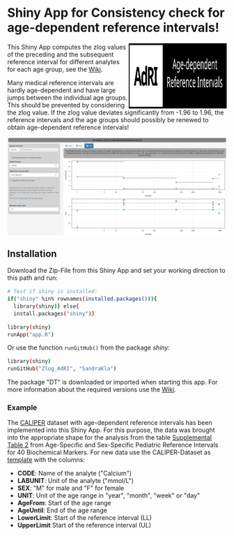 # Shiny App for Consistency check for age-dependent reference intervals!

<img src="www/Logo.svg" width="225px" height="150px" align="right"/>

This Shiny App computes the zlog values of the preceding and the subsequent reference interval for different analytes for each age group, see the [Wiki](https://github.com/SandraKla/Zlog_AdRI/wiki). 

Many medical reference intervals are hardly age-dependent and have large jumps between the individual age groups. This should be prevented by considering the zlog value. If the zlog value deviates significantly from -1.96 to 1.96, the reference intervals and the age groups should possibly be renewed to obtain age-dependent reference intervals!

<img src="docs/shiny.png" align="center"/>

## Installation 

Download the Zip-File from this Shiny App and set your working direction to this path and run:

```bash
# Test if shiny is installed:
if("shiny" %in% rownames(installed.packages())){
  library(shiny)} else{
  install.packages("shiny")}
```

```bash
library(shiny)
runApp("app.R")
```
Or use the function ```runGitHub()``` from the package *shiny*:

```bash
library(shiny)
runGitHub("Zlog_AdRI", "SandraKla")
```

The package "DT" is downloaded or imported when starting this app. For more information about the required versions use the [Wiki](https://github.com/SandraKla/Zlog_AdRI/wiki).

### Example

The [CALIPER](https://caliper.research.sickkids.ca/#/) dataset with age-dependent reference intervals has been implemented into this Shiny App. For this purpose, the data was brought into the appropriate shape for the analysis from the table [Supplemental Table 2](https://academic.oup.com/clinchem/article/58/5/854/5620695#supplementary-data) from Age-Specific and Sex-Specific Pediatric Reference Intervals for 40 Biochemical Markers. For new data use the CALIPER-Dataset as [template](https://github.com/SandraKla/Zlog_AdRI/blob/master/data/CALIPER.csv) with the columns:

* **CODE**: Name of the analyte ("Calcium") 
* **LABUNIT**: Unit of the analyte ("mmol/L")
* **SEX**: "M" for male and "F" for female
* **UNIT**: Unit of the age range in "year", "month", "week" or "day"
* **AgeFrom**: Start of the age range 
* **AgeUntil**: End of the age range 
* **LowerLimit**: Start of the reference interval (LL)
* **UpperLimit** Start of the reference interval (UL)